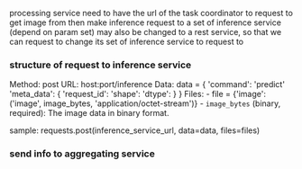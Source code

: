 processing service need to have the url of the task coordinator to request to get image from
then make inference request to a set of inference service (depend on param set)
may also be changed to a rest service, so that we can request to change its set of inference service to request to

### structure of request to inference service
Method: post
URL: host:port/inference
Data:
data = {
    'command': 'predict'
    'meta_data': {
        'request_id':
        'shape':
        'dtype':
    }
} 
Files:
    - file =  {'image': ('image', image_bytes, 'application/octet-stream')}
    - `image_bytes` (binary, required): The image data in binary format.

sample: requests.post(inference_service_url, data=data, files=files)


### send info to aggregating service